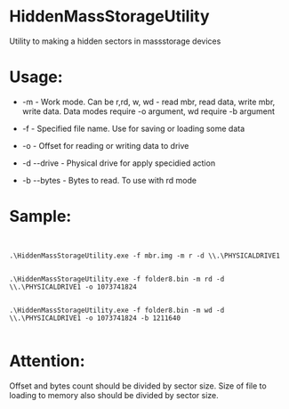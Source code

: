 # HiddenMassStorageUtility
Utility to making a hidden sectors in massstorage devices


# Usage: 

  * -m - Work mode. Can be r,rd, w, wd - read mbr, read data, write mbr, write data. Data modes require -o argument, wd require -b argument
	
  * -f - Specified file name. Use for saving or loading some data
	
  * -o - Offset for reading or writing data to drive
	
  * -d --drive - Physical drive for apply specidied action
	
  * -b --bytes - Bytes to read. To use with rd mode
  
# Sample:

```


.\HiddenMassStorageUtility.exe -f mbr.img -m r -d \\.\PHYSICALDRIVE1 


.\HiddenMassStorageUtility.exe -f folder8.bin -m rd -d \\.\PHYSICALDRIVE1 -o 1073741824 


.\HiddenMassStorageUtility.exe -f folder8.bin -m wd -d \\.\PHYSICALDRIVE1 -o 1073741824 -b 1211640


```


# Attention:

Offset and bytes count should be divided by sector size.
Size of file to loading to memory also should be divided by sector size.
